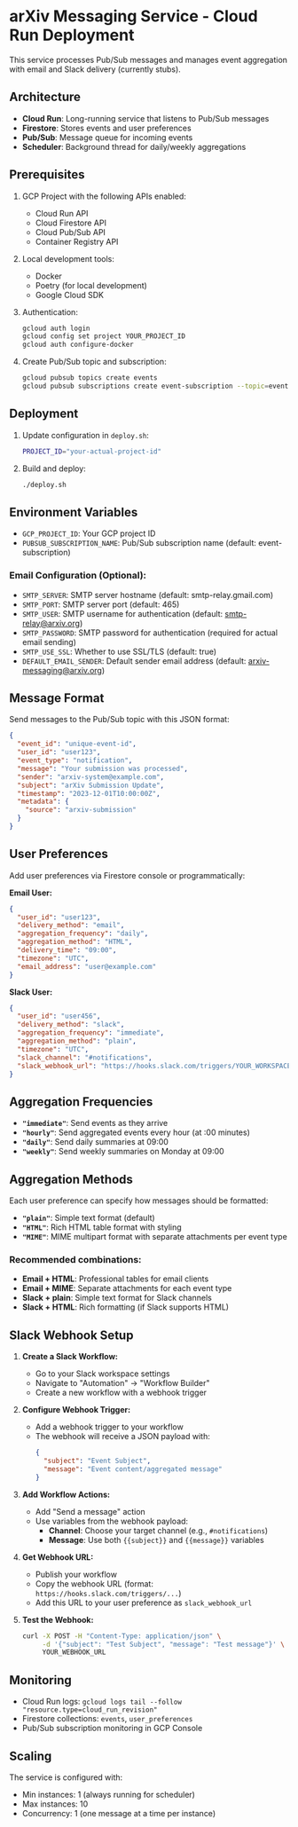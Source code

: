 # arXiv Messaging Service - Cloud Run Deployment

This service processes Pub/Sub messages and manages event aggregation with email and Slack delivery (currently stubs).

## Architecture

- **Cloud Run**: Long-running service that listens to Pub/Sub messages
- **Firestore**: Stores events and user preferences
- **Pub/Sub**: Message queue for incoming events
- **Scheduler**: Background thread for daily/weekly aggregations

## Prerequisites

1. GCP Project with the following APIs enabled:
   - Cloud Run API
   - Cloud Firestore API
   - Cloud Pub/Sub API
   - Container Registry API

2. Local development tools:
   - Docker
   - Poetry (for local development)
   - Google Cloud SDK

3. Authentication:
   ```bash
   gcloud auth login
   gcloud config set project YOUR_PROJECT_ID
   gcloud auth configure-docker
   ```

4. Create Pub/Sub topic and subscription:
   ```bash
   gcloud pubsub topics create events
   gcloud pubsub subscriptions create event-subscription --topic=events
   ```

## Deployment

1. Update configuration in `deploy.sh`:
   ```bash
   PROJECT_ID="your-actual-project-id"
   ```

2. Build and deploy:
   ```bash
   ./deploy.sh
   ```

## Environment Variables

- `GCP_PROJECT_ID`: Your GCP project ID
- `PUBSUB_SUBSCRIPTION_NAME`: Pub/Sub subscription name (default: event-subscription)

### Email Configuration (Optional):
- `SMTP_SERVER`: SMTP server hostname (default: smtp-relay.gmail.com)
- `SMTP_PORT`: SMTP server port (default: 465)
- `SMTP_USER`: SMTP username for authentication (default: smtp-relay@arxiv.org)
- `SMTP_PASSWORD`: SMTP password for authentication (required for actual email sending)
- `SMTP_USE_SSL`: Whether to use SSL/TLS (default: true)
- `DEFAULT_EMAIL_SENDER`: Default sender email address (default: arxiv-messaging@arxiv.org)

## Message Format

Send messages to the Pub/Sub topic with this JSON format:
```json
{
  "event_id": "unique-event-id",
  "user_id": "user123",
  "event_type": "notification",
  "message": "Your submission was processed",
  "sender": "arxiv-system@example.com",
  "subject": "arXiv Submission Update",
  "timestamp": "2023-12-01T10:00:00Z",
  "metadata": {
    "source": "arxiv-submission"
  }
}
```

## User Preferences

Add user preferences via Firestore console or programmatically:

**Email User:**
```json
{
  "user_id": "user123",
  "delivery_method": "email",
  "aggregation_frequency": "daily",
  "aggregation_method": "HTML",
  "delivery_time": "09:00",
  "timezone": "UTC",
  "email_address": "user@example.com"
}
```

**Slack User:**
```json
{
  "user_id": "user456", 
  "delivery_method": "slack",
  "aggregation_frequency": "immediate",
  "aggregation_method": "plain",
  "timezone": "UTC",
  "slack_channel": "#notifications",
  "slack_webhook_url": "https://hooks.slack.com/triggers/YOUR_WORKSPACE/TRIGGER_ID/SECRET"
}
```

## Aggregation Frequencies

- **`"immediate"`**: Send events as they arrive
- **`"hourly"`**: Send aggregated events every hour (at :00 minutes)
- **`"daily"`**: Send daily summaries at 09:00
- **`"weekly"`**: Send weekly summaries on Monday at 09:00

## Aggregation Methods

Each user preference can specify how messages should be formatted:

- **`"plain"`**: Simple text format (default)
- **`"HTML"`**: Rich HTML table format with styling
- **`"MIME"`**: MIME multipart format with separate attachments per event type

### Recommended combinations:
- **Email + HTML**: Professional tables for email clients
- **Email + MIME**: Separate attachments for each event type
- **Slack + plain**: Simple text format for Slack channels
- **Slack + HTML**: Rich formatting (if Slack supports HTML)

## Slack Webhook Setup

1. **Create a Slack Workflow:**
   - Go to your Slack workspace settings
   - Navigate to "Automation" → "Workflow Builder"
   - Create a new workflow with a webhook trigger

2. **Configure Webhook Trigger:**
   - Add a webhook trigger to your workflow
   - The webhook will receive a JSON payload with:
     ```json
     {
       "subject": "Event Subject",
       "message": "Event content/aggregated message"
     }
     ```

3. **Add Workflow Actions:**
   - Add "Send a message" action
   - Use variables from the webhook payload:
     - **Channel**: Choose your target channel (e.g., `#notifications`)
     - **Message**: Use both `{{subject}}` and `{{message}}` variables

4. **Get Webhook URL:**
   - Publish your workflow
   - Copy the webhook URL (format: `https://hooks.slack.com/triggers/...`)
   - Add this URL to your user preference as `slack_webhook_url`

5. **Test the Webhook:**
   ```bash
   curl -X POST -H "Content-Type: application/json" \
        -d '{"subject": "Test Subject", "message": "Test message"}' \
        YOUR_WEBHOOK_URL
   ```

## Monitoring

- Cloud Run logs: `gcloud logs tail --follow "resource.type=cloud_run_revision"`
- Firestore collections: `events`, `user_preferences`
- Pub/Sub subscription monitoring in GCP Console

## Scaling

The service is configured with:
- Min instances: 1 (always running for scheduler)
- Max instances: 10
- Concurrency: 1 (one message at a time per instance)